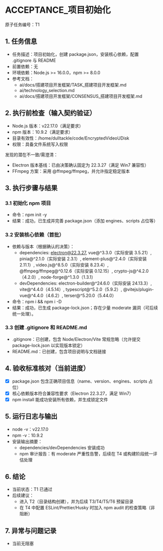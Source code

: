# ACCEPTANCE\_项目初始化

原子任务编号：T1

## 1. 任务信息

- 任务描述：项目初始化，创建 package.json，安装核心依赖，配置 .gitignore 与 README
- 前置依赖：无
- 环境依赖：Node.js >= 16.0.0，npm >= 8.0.0
- 参考文档：
  - ai/docs/搭建项目开发框架/TASK\_搭建项目开发框架.md
  - ai/technology_selection.md
  - ai/docs/搭建项目开发框架/CONSENSUS\_搭建项目开发框架.md

## 2. 执行前检查（输入契约验证）

- Node.js 版本：v22.17.0（满足要求）
- npm 版本：10.9.2（满足要求）
- 目录有效性：/home/dulltackle/code/EncryptedVideoUDisk
- 权限：具备文件系统写入权限

发现的潜在不一致/需澄清：

- Electron 版本基线：已由决策确认固定为 22.3.27（满足 Win7 兼容性）
- FFmpeg 方案：采用 @ffmpeg/ffmpeg，并允许指定稳定版本

## 3. 执行步骤与结果

### 3.1 初始化 npm 项目

- 命令：npm init -y
- 结果：成功，已生成并完善 package.json（添加 engines、scripts 占位等）

### 3.2 安装核心依赖（首批）

- 依赖与版本（根据确认的决策）：
  - dependencies: electron@22.3.27, vue@^3.3.0（实际安装 3.5.21）, pinia@^2.1.0（实际安装 2.3.1）, element-plus@^2.4.0（实际安装 2.11.1）, video.js@^8.5.0（实际安装 8.23.4）, @ffmpeg/ffmpeg@^0.12.6（实际安装 0.12.15）, crypto-js@^4.2.0（4.2.0）, node-forge@^1.3.0（1.3.1）
  - devDependencies: electron-builder@^24.6.0（实际安装 24.13.3）, vite@^4.4.0（4.5.14）, typescript@^5.2.0（5.9.2）, @vitejs/plugin-vue@^4.4.0（4.6.2）, terser@^5.20.0（5.44.0）
- 命令：npm i <dependencies> && npm i -D <devDependencies>
- 结果：成功，已生成 package-lock.json；存在少量 moderate 漏洞（可后续统一处理）。

### 3.3 创建 .gitignore 和 README.md

- .gitignore：已创建，包含 Node/Electron/Vite 常规忽略（允许提交 package-lock.json 以实现版本锁定）
- README.md：已创建，包含项目说明与文档链接

## 4. 验收标准核对（当前进度）

- [x] package.json 包含正确项目信息（name、version、engines、scripts 占位）
- [x] 核心依赖版本符合兼容性要求（Electron 22.3.27，满足 Win7）
- [x] npm install 能成功安装所有依赖，并生成锁定文件

## 5. 运行日志与输出

- node -v：v22.17.0
- npm -v：10.9.2
- 安装输出摘要：
  - dependencies/devDependencies 安装成功
  - npm 审计报告：有 moderate 严重性告警，后续在 T4 或构建阶段统一评估处理

## 6. 结论

- 当前状态：T1 已通过
- 后续建议：
  - 进入 T2（目录结构创建），并为后续 T3/T4/T5/T6 预留目录
  - 在 T4 中配置 ESLint/Prettier/Husky 时加入 npm audit 的检查策略（非阻断）

## 7. 异常与问题记录

- 当前无阻塞
